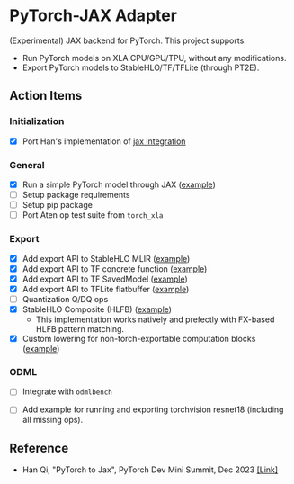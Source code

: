 # PyTorch-JAX Adapter

(Experimental) JAX backend for PyTorch. This project supports:

- Run PyTorch models on XLA CPU/GPU/TPU, without any modifications.
- Export PyTorch models to StableHLO/TF/TFLite (through PT2E).

## Action Items

### Initialization

- [x] Port Han's implementation of [jax integration](https://github.com/qihqi/gpt-fast/blob/jax_experiment/jax_integration.py)

### General

- [x] Run a simple PyTorch model through JAX ([example](examples/run_with_jax.py))
- [ ] Setup package requirements
- [ ] Setup pip package
- [ ] Port Aten op test suite from `torch_xla`

### Export

- [x] Add export API to StableHLO MLIR ([example](examples/torch_to_stablehlo.py))
- [x] Add export API to TF concrete function ([example](examples/torch_to_tf.py))
- [x] Add export API to TF SavedModel ([example](examples/torch_to_tf_saved_model.py))
- [x] Add export API to TFLite flatbuffer ([example](examples/torch_to_tflite.py))
- [ ] Quantization Q/DQ ops
- [x] StableHLO Composite (HLFB) ([example](examples/hlfb_stablehlo_composite.py))
  - This implementation works natively and prefectly with FX-based HLFB pattern matching.
- [x] Custom lowering for non-torch-exportable computation blocks ([example](examples/custom_op_lowering.py))

### ODML

- [ ] Integrate with `odmlbench`
- [ ] Add example for running and exporting torchvision resnet18 (including all missing ops).


## Reference

- Han Qi, "PyTorch to Jax", PyTorch Dev Mini Summit, Dec 2023 [[Link]](https://docs.google.com/presentation/d/1LDlmhsNQzD5qljv25Xg_ej2ygZU2PglnAyx5IvDqS8Q/edit?resourcekey=0-ycJqMuiT6vf7i0hzhJpY7g#slide=id.g2a370ce899e_2_5)
